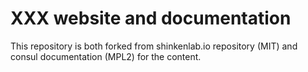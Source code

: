 XXX website and documentation
=============


This repository is both forked from shinkenlab.io repository (MIT) and consul documentation (MPL2) for the content.
